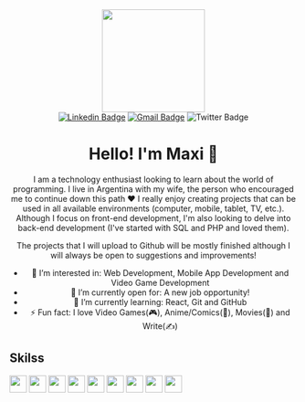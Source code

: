 <main align="center">
<div align="center">
  <img src="https://media.giphy.com/media/v1.Y2lkPTc5MGI3NjExaG8xdzVmYWgyMmo5bXBwcjFva2lleGd1aG15NGJ4YnhxMDNhdmZuMyZlcD12MV9pbnRlcm5hbF9naWZfYnlfaWQmY3Q9cw/PjgW1x7zKnRQdq1k3i/giphy.gif" width="180px" />
  <div align="center">
    <a href="https://www.linkedin.com/in/maximiliano-ruben-moreno-533595187/"><img src="https://img.shields.io/badge/Linkedin-blue?style=for-the-badge&logo=linkedin" alt="Linkedin Badge"/></a>
    <a href="mrn.profesional@gmail.com"><img src="https://img.shields.io/badge/Gmail-dcdcdc?style=for-the-badge&logo=gmail" alt="Gmail Badge"/></a>
    <img src="https://img.shields.io/badge/Twitter-black?style=for-the-badge&logo=X" alt="Twitter Badge"/>
  </div>
</div>

<h1 align="center">Hello! I'm Maxi 👋</h1>

<div align="center">
<p>I am a technology enthusiast looking to learn about the world of programming. I live in Argentina with my wife, the person who encouraged me to continue down this path ♥
I really enjoy creating projects that can be used in all available environments (computer, mobile, tablet, TV, etc.). Although I focus on front-end development, I'm also looking to delve into back-end development (I've started with SQL and PHP and loved them).</p>
<p>The projects that I will upload to Github will be mostly finished although I will always be open to suggestions and improvements!</p>
</div>

- 👀 I’m interested in: Web Development, Mobile App Development and Video Game Development
- 🔭 I’m currently open for: A new job opportunity!
- 🌱 I’m currently learning: React, Git and GitHub
- ⚡ Fun fact: I love Video Games(🎮), Anime/Comics(👊), Movies(🎥) and Write(✍️)
</main>

<h2>Skilss</h2>

<p>
  <img src="https://cdn.jsdelivr.net/gh/devicons/devicon@latest/icons/html5/html5-original.svg" width="30px" />
  <img src="https://cdn.jsdelivr.net/gh/devicons/devicon@latest/icons/css3/css3-original.svg" width="30px" />
  <img src="https://cdn.jsdelivr.net/gh/devicons/devicon@latest/icons/javascript/javascript-original.svg" width="30px" />
  <img src="https://cdn.jsdelivr.net/gh/devicons/devicon@latest/icons/php/php-original.svg" width="30px" />
  <img src="https://cdn.jsdelivr.net/gh/devicons/devicon@latest/icons/mysql/mysql-original.svg" width="30px" />
  <img src="https://cdn.jsdelivr.net/gh/devicons/devicon@latest/icons/sass/sass-original.svg" width="30px" />
  <img src="https://cdn.jsdelivr.net/gh/devicons/devicon@latest/icons/gulp/gulp-plain.svg" width="30px" />
  <img src="https://cdn.jsdelivr.net/gh/devicons/devicon@latest/icons/git/git-original.svg" width="30px" />
  <img src="https://cdn.jsdelivr.net/gh/devicons/devicon@latest/icons/github/github-original.svg" width="30px" />
</p>
